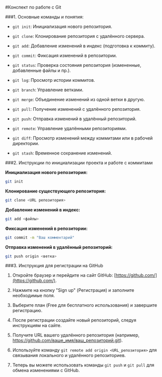 #Конспект по работе с Git

###1. Основные команды и понятия:

- `git init`: Инициализация нового репозитория.
  
- `git clone`: Клонирование репозитория с удалённого сервера.
  
- `git add`: Добавление изменений в индекс (подготовка к коммиту).
  
- `git commit`: Фиксация изменений в репозитории.
  
- `git status`: Проверка состояния репозитория (измененные, добавленные файлы и пр.).
  
- `git log`: Просмотр истории коммитов.
  
- `git branch`: Управление ветками.
  
- `git merge`: Объединение изменений из одной ветки в другую.
  
- `git pull`: Получение изменений с удалённого репозитория.
  
- `git push`: Отправка изменений в удалённый репозиторий.

- `git remote`: Управление удалёнными репозиториями.

- `git diff`: Просмотр изменений между коммитами или в рабочей директории.

- `git stash`: Временное сохранение изменений.

###2. Инструкции по инициализации проекта и работе с коммитами

**Инициализация нового репозитория:**
```bash
git init
```

**Клонирование существующего репозитория:**
```bash
git clone <URL репозитория>
```

**Добавление изменений в индекс:**
```bash
git add <файлы>
```

**Фиксация изменений в репозитории:**
```bash
git commit -m "Ваш комментарий"
```

**Отправка изменений в удалённый репозиторий:**
```bash
git push origin <ветка>
```

###3. Инструкция для регистрации на GitHub

1. Откройте браузер и перейдите на сайт GitHub: [https://github.com/](https://github.com/).

2. Нажмите на кнопку "Sign up" (Регистрация) и заполните необходимые поля.

3. Выберите план (Free для бесплатного использования) и завершите регистрацию.

4. После регистрации создайте новый репозиторий, следуя инструкциям на сайте.

5. Получите URL вашего удалённого репозитория (например, https://github.com/ваше_имя/ваш_репозиторий.git).

6. Используйте команду `git remote add origin <URL_репозитория>` для связывания локального и удалённого репозиториев.

7. Теперь вы можете использовать команды `git push` и `git pull` для обмена изменениями с GitHub.
